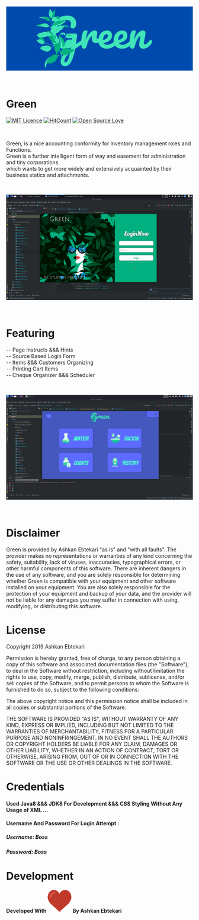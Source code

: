 ![Header](Green.png)



</br>

# Green

[![MIT Licence](https://badges.frapsoft.com/os/mit/mit.svg?v=103)](https://opensource.org/licenses/mit-license.php)
[![HitCount](http://hits.dwyl.com/{username}/{project}.svg)](http://hits.dwyl.com/{username}/{project})
[![Open Source Love](https://badges.frapsoft.com/os/v3/open-source.svg?v=103)](https://github.com/ellerbrock/open-source-badges/)

</br>

Green, is a nice accounting conformity for inventory management roles and Functions.</br>
Green is a further intelligent form of way and easement for administration and tiny corporations</br>
which wants to get more widely and extensively acquainted by their business statics and attachments.

</br>

![Header](login.png)

</br>

# Featuring

-- Page Instructs &&& Hints </br>
-- Source Based Login Form </br>
-- Items &&& Customers Organizing </br>
-- Printing Cart Items </br>
-- Cheque Organizer &&& Scheduler </br>

</br>

![Header](appscreen.png)

</br>

# Disclaimer

Green is provided by Ashkan Ebtekari "as is" and "with all faults". The provider makes no representations or warranties of any kind concerning
the safety, suitability, lack of viruses, inaccuracies, typographical errors, or other harmful components of this software.
There are inherent dangers in the use of any
software, and you are solely responsible for determining whether Green is compatible with your equipment and other software installed on your equipment.
You are also solely responsible for the protection of your equipment and backup of your data, and the provider will not be liable for any damages
you may suffer in connection with using, modifying, or distributing this software.

# License

Copyright 2019 Ashkan Ebtekari

Permission is hereby granted, free of charge, to any person obtaining a copy of this software and associated documentation files (the "Software"), to deal in the Software without restriction, including without limitation the rights to use, copy, modify, merge, publish, distribute, sublicense, and/or sell copies of the Software, and to permit persons to whom the Software is furnished to do so, subject to the following conditions:

The above copyright notice and this permission notice shall be included in all copies or substantial portions of the Software.

THE SOFTWARE IS PROVIDED "AS IS", WITHOUT WARRANTY OF ANY KIND, EXPRESS OR IMPLIED, INCLUDING BUT NOT LIMITED TO THE WARRANTIES OF MERCHANTABILITY, FITNESS FOR A PARTICULAR PURPOSE AND NONINFRINGEMENT. IN NO EVENT SHALL THE AUTHORS OR COPYRIGHT HOLDERS BE LIABLE FOR ANY CLAIM, DAMAGES OR OTHER LIABILITY, WHETHER IN AN ACTION OF CONTRACT, TORT OR OTHERWISE, ARISING FROM, OUT OF OR IN CONNECTION WITH THE SOFTWARE OR THE USE OR OTHER DEALINGS IN THE SOFTWARE.


# Credentials

#### Used Java8 &&& JDK8 For Development &&& CSS Styling Without Any Usage of XML ...

#### Username And Password For Login Attempt :

##### Username: Boss </br>
##### Password: Boss </br>


# Development

**Developed With ![Header](LOVE.png)  By Ashkan Ebtekari**

